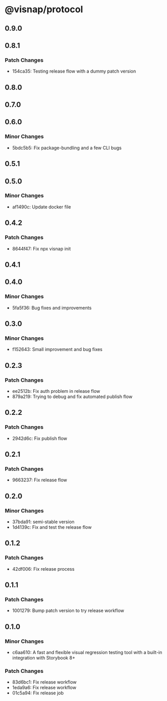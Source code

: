 # @visnap/protocol

## 0.9.0

## 0.8.1

### Patch Changes

- 154ca35: Testing release flow with a dummy patch version

## 0.8.0

## 0.7.0

## 0.6.0

### Minor Changes

- 5bdc5b5: Fix package-bundling and a few CLI bugs

## 0.5.1

## 0.5.0

### Minor Changes

- af1490c: Update docker file

## 0.4.2

### Patch Changes

- 8644f47: Fix npx visnap init

## 0.4.1

## 0.4.0

### Minor Changes

- 5fa5f36: Bug fixes and improvements

## 0.3.0

### Minor Changes

- f152643: Small improvement and bug fixes

## 0.2.3

### Patch Changes

- ee2512b: Fix auth problem in release flow
- 879a219: Trying to debug and fix automated publish flow

## 0.2.2

### Patch Changes

- 2942d6c: Fix publish flow

## 0.2.1

### Patch Changes

- 9663237: Fix release flow

## 0.2.0

### Minor Changes

- 37bda91: semi-stable version
- 1d4139c: Fix and test the release flow

## 0.1.2

### Patch Changes

- 42df006: Fix release process

## 0.1.1

### Patch Changes

- 1001279: Bump patch version to try release workflow

## 0.1.0

### Minor Changes

- c6aa610: A fast and flexible visual regression testing tool with a built-in integration with Storybook 8+

### Patch Changes

- 83d6bc1: Fix release workflow
- 1eda9a6: Fix release workflow
- 01c5a94: Fix release job
